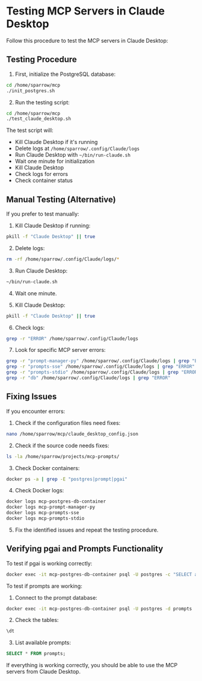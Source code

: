 # Testing MCP Servers in Claude Desktop

Follow this procedure to test the MCP servers in Claude Desktop:

## Testing Procedure

1. First, initialize the PostgreSQL database:

```bash
cd /home/sparrow/mcp
./init_postgres.sh
```

2. Run the testing script:

```bash
cd /home/sparrow/mcp
./test_claude_desktop.sh
```

The test script will:
- Kill Claude Desktop if it's running
- Delete logs at `/home/sparrow/.config/Claude/logs`
- Run Claude Desktop with `~/bin/run-claude.sh`
- Wait one minute for initialization
- Kill Claude Desktop
- Check logs for errors
- Check container status

## Manual Testing (Alternative)

If you prefer to test manually:

1. Kill Claude Desktop if running:
```bash
pkill -f "Claude Desktop" || true
```

2. Delete logs:
```bash
rm -rf /home/sparrow/.config/Claude/logs/*
```

3. Run Claude Desktop:
```bash
~/bin/run-claude.sh
```

4. Wait one minute.

5. Kill Claude Desktop:
```bash
pkill -f "Claude Desktop" || true
```

6. Check logs:
```bash
grep -r "ERROR" /home/sparrow/.config/Claude/logs
```

7. Look for specific MCP server errors:
```bash
grep -r "prompt-manager-py" /home/sparrow/.config/Claude/logs | grep "ERROR"
grep -r "prompts-sse" /home/sparrow/.config/Claude/logs | grep "ERROR"
grep -r "prompts-stdio" /home/sparrow/.config/Claude/logs | grep "ERROR"
grep -r "db" /home/sparrow/.config/Claude/logs | grep "ERROR"
```

## Fixing Issues

If you encounter errors:

1. Check if the configuration files need fixes:
```bash
nano /home/sparrow/mcp/claude_desktop_config.json
```

2. Check if the source code needs fixes:
```bash
ls -la /home/sparrow/projects/mcp-prompts/
```

3. Check Docker containers:
```bash
docker ps -a | grep -E "postgres|prompt|pgai"
```

4. Check Docker logs:
```bash
docker logs mcp-postgres-db-container
docker logs mcp-prompt-manager-py
docker logs mcp-prompts-sse
docker logs mcp-prompts-stdio
```

5. Fix the identified issues and repeat the testing procedure.

## Verifying pgai and Prompts Functionality

To test if pgai is working correctly:

```bash
docker exec -it mcp-postgres-db-container psql -U postgres -c "SELECT ai.text_to_sql('How many flights arrived in Houston, TX in June 2024?');"
```

To test if prompts are working:

1. Connect to the prompt database:
```bash
docker exec -it mcp-postgres-db-container psql -U postgres -d prompts
```

2. Check the tables:
```sql
\dt
```

3. List available prompts:
```sql
SELECT * FROM prompts;
```

If everything is working correctly, you should be able to use the MCP servers from Claude Desktop. 